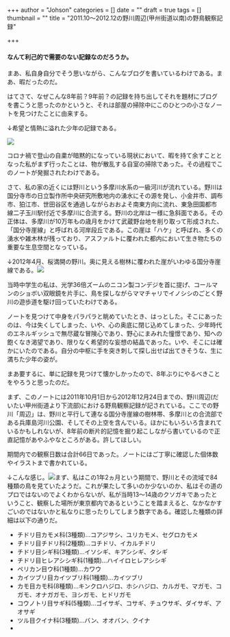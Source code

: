 +++
author = "Johson"
categories = []
date = ""
draft = true
tags = []
thumbnail = ""
title = "2011.10～2012.12の野川周辺(甲州街道以南)の野鳥観察記録"

+++
#### なんて利己的で需要のない記録なのだろうか。

まあ、私自身自分でそう思いながら、こんなブログを書いているわけである。まあ、暇だったのだ。

はてさて、なぜこんな8年前？9年前？の記録を持ち出してそれを題材にブログを書こうと思ったのかというと、それは部屋の掃除中にこのひとつの小さなノートを見つけたことに由来する。

↓希望と情熱に溢れた少年の記録である。

![](/img/DSCN1797.JPG)

コロナ禍で登山の自粛が暗黙的になっている現状において、暇を持て余すこととなった私がまず行ったことは、物が散乱する自室の掃除であった。その過程でこのノートが発掘されたわけである。

さて、私の家の近くには野川という多摩川水系の一級河川が流れている。野川は国分寺市の日立製作所中央研究所敷地内の湧水にその源を発し、小金井市、調布市、狛江市、世田谷区を通過しながらおおよそ南東方向に流れ、東急田園都市線二子玉川駅付近で多摩川に合流する。野川の北岸は一様に急斜面である。その正体は、多摩川が10万年もの歳月をかけて武蔵野台地を削り取って形成された、「国分寺崖線」と呼ばれる河岸段丘である。この崖は「ハケ」と呼ばれ、多くの湧水や雑木林が残っており、アスファルトに覆われた都内において生き物たちの重要な生息空間となっている。

↓2012年4月、桜満開の野川。奥に見える樹林に覆われた崖がいわゆる国分寺崖線である。![](/img/kokubunjigaisensakuranogawa201204.jpeg)

当時中学生の私は、光学36倍ズームのニコン製コンデジを首に提げ、コールマンのショボい双眼鏡を片手に、鳥を探しながらママチャリでイノシシのごとく野川の遊歩道を駆け回っていたわけである。

ノートを見つけて中身をパラパラと眺めていたとき、はっとした。そこにあったのは、今は失くしてしまった、いや、心の奥底に閉じ込めてしまった、少年時代のエネルギッシュで無尽蔵な冒険心であり、野心にまみれた憧憬であり、知への飽くなき渇望であり、限りなく希望的な妄想の結晶であった。いや、そこには確かにいたのである。自分の中枢に手を突き刺して探し出せば出てきそうな、生に満ちた少年の姿が。

まあ要するに、単に記録を見つけて懐かしかったので、8年ぶりにやるべきことをやろうと思ったのだ。

まず、このノートには2011年10月1日から2012年12月24日までの、野川周辺(だいたい甲州街道より下流部)における野鳥観察記録が記されている。ここでの野川「周辺」は、野川と平行して連なる国分寺崖線の樹林帯、多摩川との合流部である兵庫島河川公園、そしてその上空を含んでいる。ほかにもいろいろ含まれているかもしれないが、8年前の断片的記憶を掘り起こしながら書いているので正直記憶があやふやなところがある。許してほしい。

期間内での観察日数は合計66日であった。ノートにはご丁寧に確認した個体数やイラストまで書かれている。

↓こんな感じ。![](/img/DSCN1798.JPG)まず、私はこの1年2ヵ月という期間で、野川とその流域で84種類の鳥を見ていたようだ。これが果たして多いのか少ないのか、私はその道のプロではないのでよくわからないが、私が当時13～14歳のクソガキであったということ、観察した場所が東京都内であるということを踏まえると、なかなかすごいのではないかと私なりに思ったりしてしまう数字である。確認した種類の詳細は以下の通りだ。

* チドリ目カモメ科(3種類)…コアジサシ、ユリカモメ、セグロカモメ
* チドリ目チドリ科(2種類)…コチドリ、イカルチドリ
* チドリ目シギ科(3種類)…イソシギ、キアシシギ、タシギ
* チドリ目ヒレアシシギ科(1種類)…ハイイロヒレアシシギ
* ペリカン目ウ科(1種類)…カワウ
* カイツブリ目カイツブリ科(1種類)…カイツブリ
* カモ目カモ科(8種類)…キンクロハジロ、ホシハジロ、カルガモ、マガモ、コガモ、オナガガモ、ヨシガモ、ヒドリガモ
* コウノトリ目サギ科(5種類)…ゴイサギ、コサギ、チュウサギ、ダイサギ、アオサギ
* ツル目クイナ科(3種類)…バン、オオバン、クイナ
* 